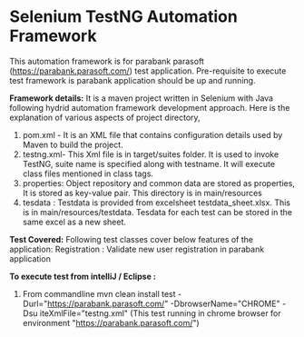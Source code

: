 # Selenium TestNG Automation Framework

This automation framework is for parabank parasoft (https://parabank.parasoft.com/) test application.
Pre-requisite to execute test framework is parabank application should be up and running.

**Framework details:**
It is a maven project written in Selenium with Java following hydrid automation framework development approach. Here is the explanation of various aspects of project directory,

1.	pom.xml - It is an XML file that contains configuration details used by Maven to build the project. 
2.	testng.xml- This Xml file is in target/suites folder. It is used to invoke TestNG, suite name is specified along with testname. It will execute class files mentioned in class tags. 
3.	properties: Object repository and common data are stored as properties, It is stored as key-value pair. This directory is in main/resources
4.  tesdata : Testdata is provided from excelsheet testdata_sheet.xlsx. This is in main/resources/testdata.
    Tesdata for each test can be stored in the same excel as a new sheet. 

**Test Covered:** Following test classes cover below features of the application:
Registration : Validate new user registration in parabank application 

**To execute test from intelliJ / Eclipse :**
1. From commandline
   mvn clean install  test -Durl="https://parabank.parasoft.com/" -DbrowserName="CHROME"  -Dsu
   iteXmlFile="testng.xml" (This test running in chrome browser for environment "https://parabank.parasoft.com/")


